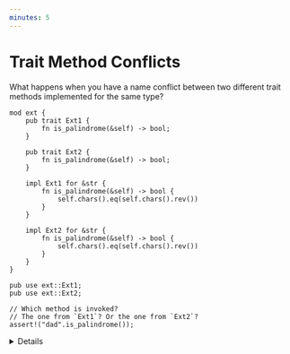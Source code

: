 ```yaml
---
minutes: 5
---
```


# Trait Method Conflicts

What happens when you have a name conflict between two different trait methods
implemented for the same type?

```rust,compile_fail
mod ext {
    pub trait Ext1 {
        fn is_palindrome(&self) -> bool;
    }

    pub trait Ext2 {
        fn is_palindrome(&self) -> bool;
    }

    impl Ext1 for &str {
        fn is_palindrome(&self) -> bool {
            self.chars().eq(self.chars().rev())
        }
    }

    impl Ext2 for &str {
        fn is_palindrome(&self) -> bool {
            self.chars().eq(self.chars().rev())
        }
    }
}

pub use ext::Ext1;
pub use ext::Ext2;

// Which method is invoked?
// The one from `Ext1`? Or the one from `Ext2`?
assert!("dad".is_palindrome());
```

<details>

- The extended trait may, in a newer version, add a new trait method with the
  same name of our extension method.

  Survey the class: what do the students think will happen in the example above?
  Will there be a compiler error? Will one of the two methods be given higher
  priority? Which one?

- The compiler rejects the code because it cannot determine which method to
  invoke. Neither `Ext1` nor `Ext2` has a higher priority than the other.

  To resolve this conflict, you must specify which trait you want to use. For
  example, you can call `Ext1::is_palindrome("dad")` or
  `Ext2::is_palindrome("dad")`.

  For methods with more complex signatures, you may need to use a more explicit
  [fully-qualified syntax][1].

</details>

[1]: https://doc.rust-lang.org/reference/expressions/call-expr.html#disambiguating-function-calls
